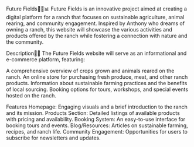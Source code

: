 Future Fields📌📌📊
Future Fields is an innovative project aimed at creating a digital platform for a ranch that focuses on sustainable agriculture, animal rearing, and community engagement.
Inspired by Anthony who dreams of owning a ranch, this website will showcase the various activities and products offered by the ranch while 
fostering a connection with nature and the community.

Description📜📜
The Future Fields website will serve as an informational and e-commerce platform, featuring:

A comprehensive overview of crops grown and animals reared on the ranch.
An online store for purchasing fresh produce, meat, and other ranch products.
Information about sustainable farming practices and the benefits of local sourcing.
Booking options for tours, workshops, and special events hosted on the ranch.

Features
Homepage: Engaging visuals and a brief introduction to the ranch and its mission.
Products Section: Detailed listings of available products with pricing and availability.
Booking System: An easy-to-use interface for booking tours and events.
Blog/Resources: Articles on sustainable farming, recipes, and ranch life.
Community Engagement: Opportunities for users to subscribe for newsletters and updates.

